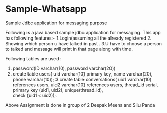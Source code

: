 # Sample-Whatsapp
Sample Jdbc application for messaging purpose


Following is a java based sample jdbc application for messaging.
This app has following features:-
1.Login(assuming all the already registered
2. Showing which person u have talked in past .
3.U have to choose a person to talked and message will print in that page along with time .


Following tables are used :
1.   password(ID varchar(10), password varchar(20)) 
2. create table users(
    uid varchar(10) primary key, 
    name varchar(20), 
    phone varchar(10));
3.create table conversations(
     uid1 varchar(10) references users, 
     uid2 varchar(10) references users, 
     thread_id serial, 
     primary key (uid1, uid2),
     unique(thread_id),  
     check (uid1 < uid2));. 
     
     
Above Assignment is done in group of 2 
Deepak Meena and Silu Panda
     
